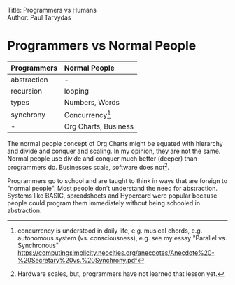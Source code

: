 Title: Programmers vs Humans  
Author: Paul Tarvydas

# Programmers vs Normal People #


| Programmers | Normal People |
| :----- | :----- |
| abstraction | - |
| recursion | looping |
| types | Numbers, Words |
| synchrony | Concurrency[^fn1] |
| - | Org Charts, Business |


The normal people concept of Org Charts might be equated with hierarchy and divide and conquer and scaling.  In my opinion, they are not the same.  Normal people use divide and conquer much better (deeper) than programmers do.  Businesses scale, software does not[^fn2].

Programmers go to school and are taught to think in ways that are foreign to "normal people".  Most people don't understand the need for abstraction.  Systems like BASIC, spreadsheets and Hypercard were popular because people could program them immediately without being schooled in abstraction.

[^fn1]: concurrency is understood in daily life, e.g. musical chords, e.g. autonomous system (vs. consciousness), e.g. see my essay "Parallel vs. Synchronous" https://computingsimplicity.neocities.org/anecdotes/Anecdote%20-%20Secretary%20vs.%20Synchrony.pdf

[^fn2]: Hardware scales, but, programmers have not learned that lesson yet.